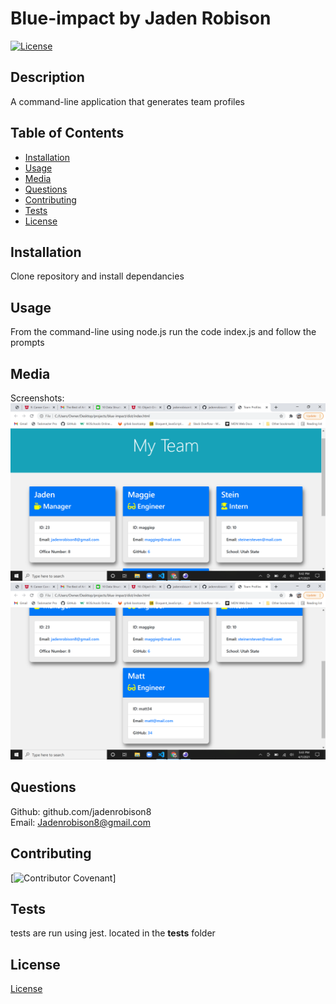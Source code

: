   # Blue-impact by Jaden Robison 

  [![License](https://img.shields.io/badge/License-Apache%202.0-blue.svg)](https://opensource.org/licenses/Apache-2.0)

  ## Description
  A command-line application that generates team profiles

  ## Table of Contents
  * [Installation](#installation)
  * [Usage](#usage)
  * [Media](#media)
  * [Questions](#questions)
  * [Contributing](#contributing)
  * [Tests](#tests)
  * [License](#license)
  
  ## Installation
  Clone repository and install dependancies

  ## Usage
  From the command-line using node.js run the code index.js and follow the prompts 

  ## Media
  Screenshots: 
  ![scrn1](./assets/scrn1.png)
  ![scrn2](./assets/scrn2.png)

  ## Questions
  Github: github.com/jadenrobison8  
  Email: Jadenrobison8@gmail.com

  ## Contributing
  [![Contributor Covenant](https://img.shields.io/badge/Contributor%20Covenant-2.0-4baaaa.svg)]
   
  ## Tests
  tests are run using jest. located in the __tests__ folder
  
  ## License
  [License](https://opensource.org/licenses/Apache-2.0)

